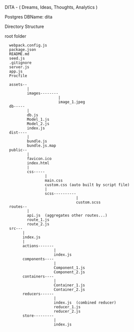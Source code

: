 DITA - ( Dreams, Ideas, Thoughts, Analytics )

Postgres DBName: dita

Directory Structure


root folder




      webpack.config.js
      package.json
      README.md
      seed.js
      .gitignore
      server.js
      app.js
      Procfile
      
      assets--
              |
              images--------
                            |
                            image_1.jpeg
      db-----
              | 
              db.js
              Model_1.js
              Model_2.js
              index.js
      dist----
              | 
              bundle.js
              bundle.js.map
      public--
              |
              favicon.ico
              index.html
              |
              css-----
                      | 
                      main.css
                      custom.css (auto built by script file)
                      |
                      scss----------
                                    |
                                    custom.scss
      routes--
              |
              api.js  (aggregates other routes...)
              route_1.js
              route_2.js
      src---
            |
            index.js
            | 
            actions-------
                          |
                          index.js
            components----
                          |
                          Component_1.js
                          Component_2.js
            containers----
                          |
                          Container_1.js
                          Container_2.js
            reducers------
                          |
                          index.js  (combined reducer)
                          reducer_1.js
                          reducer_2.js
            store---------
                          |
                          index.js
